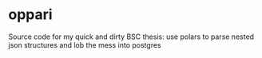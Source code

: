 # oppari
Source code for my quick and dirty BSC thesis: use polars to parse nested json structures and lob the mess into postgres

